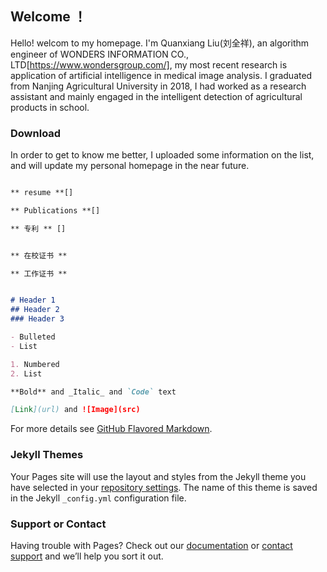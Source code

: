 ## Welcome ！

Hello! welcom to my homepage. I'm Quanxiang Liu(刘全祥), an algorithm engineer of WONDERS INFORMATION CO., LTD[https://www.wondersgroup.com/], my most recent research is application of artificial intelligence in medical image analysis. I graduated from Nanjing Agricultural University in 2018, I had worked as a research assistant and mainly engaged in the intelligent detection of agricultural products in school. 

### Download 

In order to get to know me better, I uploaded some information on the list, and will update my personal homepage in the near future.

```markdown

** resume **[]

** Publications **[]

** 专利 ** []


** 在校证书 ** 

** 工作证书 ** 


# Header 1
## Header 2
### Header 3

- Bulleted
- List

1. Numbered
2. List

**Bold** and _Italic_ and `Code` text

[Link](url) and ![Image](src)
```

For more details see [GitHub Flavored Markdown](https://guides.github.com/features/mastering-markdown/).

### Jekyll Themes

Your Pages site will use the layout and styles from the Jekyll theme you have selected in your [repository settings](https://github.com/1071065635/Quanxiang-Liu.github.io/settings). The name of this theme is saved in the Jekyll `_config.yml` configuration file.

### Support or Contact

Having trouble with Pages? Check out our [documentation](https://docs.github.com/categories/github-pages-basics/) or [contact support](https://support.github.com/contact) and we’ll help you sort it out.
